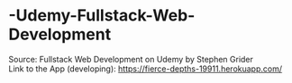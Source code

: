 # -Udemy-Fullstack-Web-Development
Source: Fullstack Web Development on Udemy by Stephen Grider \
Link to the App (developing): https://fierce-depths-19911.herokuapp.com/ 
